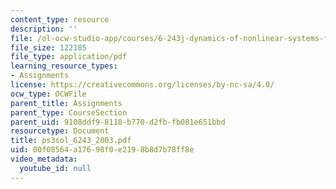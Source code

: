 ```yaml
---
content_type: resource
description: ''
file: /ol-ocw-studio-app/courses/6-243j-dynamics-of-nonlinear-systems-fall-2003/00f08564a17698f0e2198b8d7b78ff8e_ps3sol_6243_2003.pdf
file_size: 122185
file_type: application/pdf
learning_resource_types:
- Assignments
license: https://creativecommons.org/licenses/by-nc-sa/4.0/
ocw_type: OCWFile
parent_title: Assignments
parent_type: CourseSection
parent_uid: 9108ddf9-8118-b770-d2fb-fb081e651bbd
resourcetype: Document
title: ps3sol_6243_2003.pdf
uid: 00f08564-a176-98f0-e219-8b8d7b78ff8e
video_metadata:
  youtube_id: null
---
```

